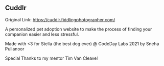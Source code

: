 ## Cuddlr 
Original Link: https://cuddlr.fiddlingphotographer.com/

A personalized pet adoption website to make the process of finding your companion easier and less stressful. 

Made with <3 for Stella (the best dog ever) @ CodeDay Labs 2021 by Sneha Pullanoor 

Special Thanks to my mentor Tim Van Cleave!
